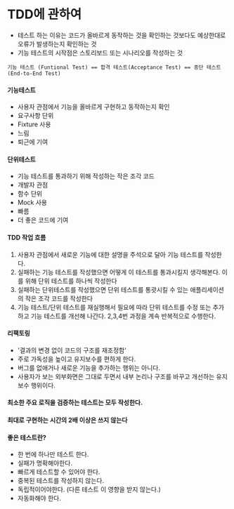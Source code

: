 # TDD에 관하여
- 테스트 하는 이유는 코드가 올바르게 동작하는 것을 확인하는 것보다도 예상한대로 오류가 발생하는지 확인하는 것 
- 기능 테스트의 시작점은 스토리보드 또는 시나리오를 작성하는 것 
```
기능 테스트 (Funtional Test) == 합격 테스트(Acceptance Test) == 종단 테스트(End-to-End Test)
```
#### 기능테스트
- 사용자 관점에서 기능을 올바르게 구현하고 동작하는지 확인
- 요구사항 단위
- Fixture 사용
- 느림 
- 퇴근에 기여 

#### 단위테스트
- 기능 테스트를 통과하기 위해 작성하는 작은 조각 코드
- 개발자 관점
- 함수 단위
- Mock 사용
- 빠름
- 더 좋은 코드에 기여

#### TDD 작업 흐름
1. 사용자 관점에서 새로운 기능에 대한 설명을 주석으로 달아 기능 테스트를 작성한다.
2. 실패하는 기능 테스트를 작성했으면 어떻게 이 테스트를 통과시킬지 생각해본다. 이를 위해 단위 테스트를 하나씩 작성한다
3. 실패하는 단위테스트를 작성했으면 단위 테스트를 통괏시킬 수 있는 애플리세이션의 작은 조각 코드를 작성한다
4. 기능 테스트/단위 테스트를 재실행해서 필요에 따라 단위 테스트를 수정 또는 추가하고 기능 테스트를 개선해 나간다. 2,3,4번 과정을 계속 반복적으로 수행한다.

#### 리팩토링
- '결과의 변경 없이 코드의 구조를 재조정함'
- 주로 가독성을 높이고 유지보수를 편하게 한다.
- 버그를 없애거나 새로운 기능을 추가하는 행위는 아니다.
- 사용자가 보는 외부화면은 그대로 두면서 내부 논리나 구조를 바꾸고 개선하는 유지보수 행위이다.

#### 최소한 주요 로직을 검증하는 테스트는 모두 작성한다.
#### 최대로 구현하는 시간의 2배 이상은 쓰지 않는다
#### 좋은 테스트란?
- 한 번에 하나만 테스트 한다.
- 실패가 명확해야한다.
- 빠르게 테스트할 수 있어야 한다.
- 중복된 테스트를 작성하지 않는다.
- 독립적이어야한다. (다른 테스트 이 영향을 받지 않는다.)
- 자동화해야 한다.
